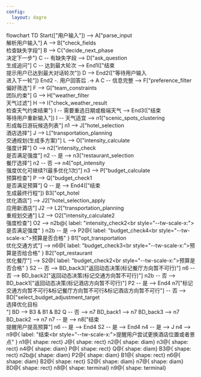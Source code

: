 ```yaml
---
config:
  layout: dagre
---
```

flowchart TD
    Start(["用户输入"]) --> A["parse_input<br>解析用户输入"]
    A --> B["check_fields<br>检查缺失字段"]
    B --> C{"decide_next_phase<br>决定下一步"}
    C -- 有缺失字段 --> D["ask_question<br>生成追问"]
    C -- 达到最大轮次 --> End1(["结束<br>提示用户已达到最大对话轮次"])
    D --> End2(["等待用户输入<br>进入下一轮"])
    End2 -. 用户回答后 .-> A
    C -- 信息完整 --> F["preference_filter<br>偏好筛选"]
    F --> G["team_constraints<br>团队约束"]
    G --> H["weather_filter<br>天气过滤"]
    H --> I{"check_weather_result<br>检查天气约束结果"}
    I -- 需要重选日期或极端天气 --> End3(["结束<br>等待用户重新输入"])
    I -- 天气适宜 --> n1["scenic_spots_clustering<br>形成每日游玩候选列表"]
    n1 --> J["hotel_selection<br>酒店选择"]
    J --> L["transportation_planning<br>交通规划(生成多方案)"]
    L --> O["intensity_calculate<br>强度计算"]
    O --> n2["intensity_check<br>是否满足强度"]
    n2 -- 是 --> n3["restaurant_selection<br>餐厅选择"]
    n2 -- 否 --> n4["opt_intensity<br>强度优化可继续?(最多优化1次)"]
    n3 --> P["budget_calculate<br>预算检查"]
    P --> Q["budget_check1<br>是否满足预算"]
    Q -- 是 --> End4(["结束<br>生成最终行程"])
    B3["opt_hotel<br>优化酒店"] --> J2["hotel_selection_apply<br>应用新酒店"]
    J2 --> L2["transportation_planning<br>重规划交通"]
    L2 --> O2["intensity_calculate2<br>强度检查"]
    O2 --> n2b@{ label: "intensity_check2<br style=\"--tw-scale-x:\">是否满足强度" }
    n2b -- 是 --> P2@{ label: "budget_check4<br style=\"--tw-scale-x:\">预算是否合格" }
    B1["opt_transportation<br>优化交通方式"] --> n6@{ label: "budget_check3<br style=\"--tw-scale-x:\">预算是否给合格" }
    B2["opt_restaurant<br>优化餐厅"] --> S2@{ label: "budget_check2<br style=\"--tw-scale-x:\">预算是否合格" }
    S2 -- 否 --> BD_back3["返回动态决策(标记餐厅方向暂不可行)"]
    n6 -- 否 --> BD_back2["返回动态决策(标记交通方向暂不可行)"]
    n2b -- 否 --> BD_back1["返回动态决策(标记酒店方向暂不可行)"]
    P2 -- 是 --> End4
    n7["标记交通方向暂不可行&amp;标记餐厅方向暂不可行&amp;标记酒店方向暂不可行"] -- 否 --> BD["select_budget_adjustment_target<br>选择优化目标<br>"]
    BD --> B3 & B1 & B2
    Q -- 否 --> n7
    BD_back1 --> n7
    BD_back3 --> n7
    BD_back2 --> n7
    n7 -- 是 --> n8["结束<br>提醒用户提高预算"]
    n6 -- 是 --> End4
    S2 -- 是 --> End4
    n4 -- 是 --> J
    n4 --> n9@{ label: "结束<br style=\"--tw-scale-x:\">提醒用户尝试更换酒店位置或者景点" }
    n1@{ shape: rect}
    J@{ shape: rect}
    n2@{ shape: diam}
    n3@{ shape: rect}
    n4@{ shape: diam}
    P@{ shape: rect}
    Q@{ shape: diam}
    B3@{ shape: rect}
    n2b@{ shape: diam}
    P2@{ shape: diam}
    B1@{ shape: rect}
    n6@{ shape: diam}
    B2@{ shape: rect}
    S2@{ shape: diam}
    n7@{ shape: diam}
    BD@{ shape: rect}
    n8@{ shape: terminal}
    n9@{ shape: terminal}
